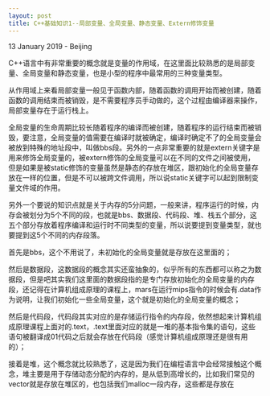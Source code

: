 ```yaml
---
layout: post
title: C++基础知识1--局部变量、全局变量、静态变量、Extern修饰变量
---
```


<p class="meta">13 January 2019 - Beijing</p>

C++语言中有非常重要的概念就是变量的作用域，在这里面比较熟悉的是局部变量、全局变量和静态变量，也是小型的程序中最常用的三种变量类型。

从作用域上来看局部变量一般见于函数内部，随着函数的调用开始而被创建，随着函数的调用结束而被销毁，是不需要程序员手动做的，这个过程由编译器来操作，局部变量存在于运行栈上。

全局变量的生命周期比较长随着程序的编译而被创建，随着程序的运行结束而被销毁，要注意，全局变量的值需要在编译时就被确定，编译时确定不了的全局变量会被放到特殊的地址段中，叫做bbs段。另外的一点非常重要的就是extern关键字是用来修饰全局变量的，被extern修饰的全局变量可以在不同的文件之间被使用，但是如果是被static修饰的变量虽然是静态的存放在堆区，跟初始化的全局变量存放在一样的位置，但是不可以被跨文件调用，所以说static关键字可以起到限制变量文件域的作用。

另外一个要说的知识点就是关于内存的5分问题，一般来讲，程序运行的时候，内存会被划分为5个不同的段，也就是bbs、数据段、代码段、堆、栈五个部分，这五个部分存放着程序编译和运行时不同类型的变量，所以说要提到变量类型，就也要提到这5个不同的内存段落。


首先是bbs，这个不用说了，未初始化的全局变量就是存放在这里面的；

然后是数据段，这数据段的概念其实还蛮抽象的，似乎所有的东西都可以称之为数据段，但是吧其实我们这里面的数据段指的是专门存放初始化的全局变量的内存段，还记得在计算机组成原理的课程上，mars在运行mips指令的时候会有.data作为说明，让我们初始化一些全局变量，这个就是初始化的全局变量的概念；

然后是代码段，代码段其实对应的是存储运行指令的内存段，依然想起来计算机组成原理课程上面对的.text，.text里面对应的就是一堆的基本指令集的语句，这些语句被翻译成01代码之后就会存放在代码段（感觉计算机组成原理还是很有用的）；

接着是堆，这个概念就比较熟悉了，这是因为我们在编程语言中会经常接触这个概念，堆主要是用于存储动态分配的内存的，是从低到高增长的，比如我们常见的vector就是存放在堆区的，也包括我们malloc一段内存，这些都是存放在